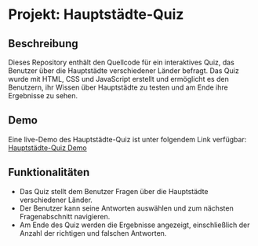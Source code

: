 # Projekt: Hauptstädte-Quiz

## Beschreibung
Dieses Repository enthält den Quellcode für ein interaktives Quiz, das Benutzer über die Hauptstädte verschiedener Länder befragt. Das Quiz wurde mit HTML, CSS und JavaScript erstellt und ermöglicht es den Benutzern, ihr Wissen über Hauptstädte zu testen und am Ende ihre Ergebnisse zu sehen.

## Demo
Eine live-Demo des Hauptstädte-Quiz ist unter folgendem Link verfügbar: [Hauptstädte-Quiz Demo](https://yalcinkurt89.github.io/quiz/)

## Funktionalitäten
- Das Quiz stellt dem Benutzer Fragen über die Hauptstädte verschiedener Länder.
- Der Benutzer kann seine Antworten auswählen und zum nächsten Fragenabschnitt navigieren.
- Am Ende des Quiz werden die Ergebnisse angezeigt, einschließlich der Anzahl der richtigen und falschen Antworten.

